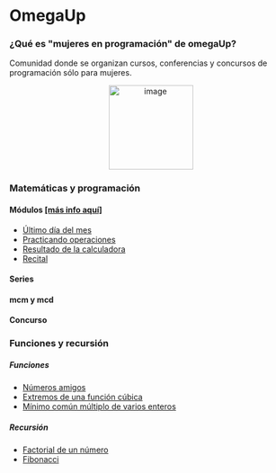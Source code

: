 # OmegaUp

### ¿Qué es "mujeres en programación" de omegaUp?
Comunidad donde se organizan cursos, conferencias y concursos de programación sólo para mujeres.
<p align="center">
<img width="150" alt="image" src="https://user-images.githubusercontent.com/89166148/169929338-786b151a-e014-4aeb-b4e2-e10042189b25.png">
</p>

### Matemáticas y programación 
#### Módulos [[más info aquí]](https://www.canva.com/design/DAFCgvTpNHA/EDgb-cHhHr4yIfY-iSuy-Q/view?utm_content=DAFCgvTpNHA&utm_campaign=designshare&utm_medium=link&utm_source=publishsharelink)
- [Último día del mes]()
- [Practicando operaciones]()
- [Resultado de la calculadora]()
- [Recital]()

#### Series
#### mcm y mcd
#### Concurso

### Funciones y recursión 
##### Funciones
- [Números amigos]()
- [Extremos de una función cúbica]()
- [Mínimo común múltiplo de varios enteros]()

##### Recursión
- [Factorial de un número](https://github.com/HannyCarballo/OmegaUp_MujeresEnProgramacion/tree/master/Funciones%20y%20recursi%C3%B3n/Recursi%C3%B3n/E1)
- [Fibonacci](https://github.com/HannyCarballo/OmegaUp_MujeresEnProgramacion/tree/master/Funciones%20y%20recursi%C3%B3n/Recursi%C3%B3n/E2)
